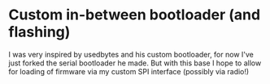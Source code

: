 # Custom in-between bootloader (and flashing)

I was very inspired by usedbytes and his custom bootloader, 
for now I've just forked the serial bootloader he made. But
with this base I hope to allow for loading of firmware via my custom SPI
interface (possibly via radio!)
